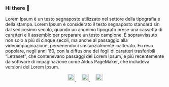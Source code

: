 ### Hi there 👋

<!--
**xsiam/xsiam** is a ✨ _special_ ✨ repository because its `README.md` (this file) appears on your GitHub profile.

Here are some ideas to get you started:

- 🔭 I’m currently working on ...
- 🌱 I’m currently learning ...
- 👯 I’m looking to collaborate on ...
- 🤔 I’m looking for help with ...
- 💬 Ask me about ...
- 📫 How to reach me: ...
- 😄 Pronouns: ...
- ⚡ Fun fact: ...
-->

Lorem Ipsum è un testo segnaposto utilizzato nel settore della tipografia e della stampa. Lorem Ipsum è considerato il testo segnaposto standard sin dal sedicesimo secolo, quando un anonimo tipografo prese una cassetta di caratteri e li assemblò per preparare un testo campione. È sopravvissuto non solo a più di cinque secoli, ma anche al passaggio alla videoimpaginazione, pervenendoci sostanzialmente inalterato. Fu reso popolare, negli anni ’60, con la diffusione dei fogli di caratteri trasferibili “Letraset”, che contenevano passaggi del Lorem Ipsum, e più recentemente da software di impaginazione come Aldus PageMaker, che includeva versioni del Lorem Ipsum.

<p align="center">
  <a href="https://www.linkedin.com/in/ajay-singh-khalsa/">
    <img alt="Ajay's Linkdein" width="22px" src="https://cdn.jsdelivr.net/npm/simple-icons@v3/icons/linkedin.svg" style="margin-right: 100cm:" />
  </a>
  &emsp;
  <a href="https://t.me/samuelemeta">
    <img alt="Ajay's Telegram" width="22px" src="https://cdn.jsdelivr.net/npm/simple-icons@v3/icons/telegram.svg" />
  </a>
  &emsp;
  <a href="https://www.kaggle.com/ajaykhalsa">
    <img alt="Ajay's Kaggle" width="22px" src="https://cdn.jsdelivr.net/npm/simple-icons@3.1.0/icons/gmail.svg" />
  </a>
</p>
